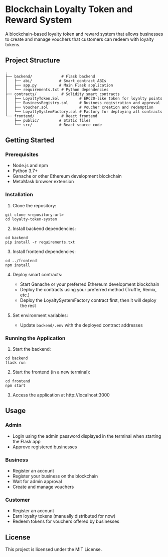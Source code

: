 # Blockchain Loyalty Token and Reward System

A blockchain-based loyalty token and reward system that allows businesses to create and manage vouchers that customers can redeem with loyalty tokens.

## Project Structure

```
.
├── backend/             # Flask backend
│   ├── abi/            # Smart contract ABIs
│   ├── app.py          # Main Flask application
│   └── requirements.txt # Python dependencies
├── contracts/           # Solidity smart contracts
│   ├── LoyaltyToken.Sol         # ERC20-like token for loyalty points
│   ├── BusinessRegistry.sol     # Business registration and approval
│   ├── Voucher.sol              # Voucher creation and redemption
│   └── LoyaltySystemFactory.sol # Factory for deploying all contracts
└── frontend/            # React frontend
    ├── public/         # Static files
    └── src/            # React source code
```

## Getting Started

### Prerequisites

- Node.js and npm
- Python 3.7+
- Ganache or other Ethereum development blockchain
- MetaMask browser extension

### Installation

1. Clone the repository:
```
git clone <repository-url>
cd loyalty-token-system
```

2. Install backend dependencies:
```
cd backend
pip install -r requirements.txt
```

3. Install frontend dependencies:
```
cd ../frontend
npm install
```

4. Deploy smart contracts:
   - Start Ganache or your preferred Ethereum development blockchain
   - Deploy the contracts using your preferred method (Truffle, Remix, etc.)
   - Deploy the LoyaltySystemFactory contract first, then it will deploy the rest

5. Set environment variables:
   - Update `backend/.env` with the deployed contract addresses

### Running the Application

1. Start the backend:
```
cd backend
flask run
```

2. Start the frontend (in a new terminal):
```
cd frontend
npm start
```

3. Access the application at http://localhost:3000

## Usage

### Admin
- Login using the admin password displayed in the terminal when starting the Flask app
- Approve registered businesses

### Business
- Register an account
- Register your business on the blockchain
- Wait for admin approval
- Create and manage vouchers

### Customer
- Register an account
- Earn loyalty tokens (manually distributed for now)
- Redeem tokens for vouchers offered by businesses

## License

This project is licensed under the MIT License.

